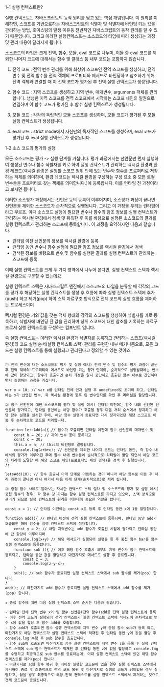 1-1 실행 컨텍스트란?

실행 컨텍스트는 자바스크립트의 동작 원리를 담고 있는 핵심 개념입니다. 이 원리를 이해하면, 스코프를 기반으로하는 자바스크립트의 식별자 및 식별자에 바인딩 되는 값을 관리하는 방법, 호이스팅의 발생 이유등 전반적인 자바스크립트의 동작 원리를 알 수 있기 때문입니다. 그리고 이러한 실행컨텍스트는 소스코드의 타입에 따라 생성되는 과정 및 관리 내용이 달라지게 됩니다.

소스코드의 타입은 크게 전역, 함수, 모듈, eval 코드로 나누며, 이들 중 eval 코드를 제외한 나머지 코드에 대해서는 함수 및 클래스 등 내부 코드는 포함하지 않습니다.

1. 전역 코드 : 전역 변수 관리를 위해 최상위 스코프인 전역 스코프를 생성하고, 전역 변수 및 전역 함수를 전역 객체의 프로퍼티와 메서드로 바인딩하고 참조하기 위해 전역 객체와 연결할 때 이 전역 코드가 평가된 후 전역 실행 컨텍스트가 생성됩니다.

2. 함수 코드 : 지역 스코프를 생성하고 지역 변수, 매개변수, arguments 객체를 관리합니다. 생성한 지역 스코프를 전역 스코프에서 시작하는 스코프 체인의 일원으로 연결하며 이 함수 코드가 평가된 후 함수 실행 컨텍스트가 생성됩니다.

3. 모듈 코드 : 각각의 독립적인 모듈 스코프를 생성하며, 모듈 코드가 평가된 후 모듈 실행 컨텍스트가 생성됩니다.

4. eval 코드 : strict mode에서 자신만의 독자적인 스코프를 생성하며, eval 코드가 평가된 후 eval 실행 컨텍스트가 생성됩니다.

1-2 소스 코드의 평가와 실행

모든 소스코드는 평가 -> 실행 단계를 거칩니다. 평가 과정에서는 선언문만 먼저 실행하여 생성된 변수나 함수 식별자를 키로 하여 실행 컨텍스트가 관리하는 렉시컬 환경과 환경 레코드(렉시컬 환경은 실행할 스코프 범위 안에 있는 변수와 함수를 프로퍼티로 저장하는 객체를 의미하며, 환경 레코드는 렉시컬 환경을 구성하는 구성 요소 중 모든 로컬 변수들을 프로퍼티로 갖는 객체를 의미합니다.)에 등록합니다. 이를 런타임 전 과정이라고 보시면 됩니다.

이러한 소스평가 과정에서는 선언문 등의 등록이 이루어지며, 소스평가 과정이 끝나면 선언문을 제외한 소스코드가 순차적으로 실행됩니다. 그리고 이 과정을 우리는 런타임이라고 부르죠. 이때 소스코드 실행에 필요한 변수나 함수의 참조 정보를 실행 컨텍스트가 관리하는 렉시컬 환경에서 검색 및 취득한 후 이를 바탕으로 실행된 소스코드의 결과를 실행 컨텍스트가 관리하는 스코프에 등록합니다. 이 과정을 요약하자면 다음과 같습니다.

- 런타임 이전 선언문의 정보를 렉시컬 환경에 등록 
- 런타임 동안 변수나 함수 실행에 필요한 참조 정보를 렉시컬 환경에서 검색 
- 검색된 정보를 바탕으로 변수 및 함수를 실행한 결과를 실행 컨텍스트가 관리하는 스코프에 등록

이때 실행 컨텍스트를 크게 두 가지 영역에서 나누어 본다면, 실행 컨텍스트 스택과 렉시컬 환경으로 구분할 수 있는데요.

실행 컨텍스트 스택은 자바스크립트 엔진에서 소스코드의 타입을 분류할 때 각각의 코드를 평가 후 해당하는 실행 컨텍스트를 생성 후 흐름에 따라 실행 컨텍스트 스택에 추가(push) 하고 제거(pop) 하여 스택 자료구조 방식으로 전체 코드의 실행 흐름을 제어하는 프로세스이며

렉시컬 환경은 키와 값을 갖는 객체 형태의 각각의 스코프를 생성하여 식별자를 키로 등록하고, 식별자에 바인딩 된 값을 관리하며 상위 스코프에 대한 참조를 기록하는 자료구조로서 실행 컨텍스트를 구성하는 컴포넌트 입니다. 

즉 실행 컨텍스트는 이러한 렉시컬 환경과 식별자를 등록하고 관리하는 스코프(렉시컬 환경)와 코드 실행 순서(실행 컨텍스트 스택) 관리를 구현한 내부 메커니즘으로, 모든 코드는 실행 컨텍스트를 통해 실행되고 관리된다고 정의할 수 있는 것이죠.



```

① 전역 변수에 대한 소스코드의 평가 및 실행 예시) 전역 변수 및 함수의 평가 과정이 끝난 후 전역 객체의 프로퍼티와 메서드로 바인딩 되는 평가 단계와, 순차적으로 실행될때에는 변수에 값이 할당되고, 함수가 호출되면 순차 과정을 일시 중단하고 호출된 함수 내부로 진입하여 먼저 실행하는 과정을 거칩니다.

var x = 10; // var x를 런타임 전에 먼저 실행 후 undefined로 초기화 하고, 런타임에는 x가 선언된 변수, 즉 렉시컬 환경에 등록 된 변수인지를 확인 후 리터럴을 할당합니다.

② 함수 선언문에 대한 소스코드의 평가 및 실행 예시) 런타임 이전에는 함수 내의 선언된 선언문이 평가되고, 런타임 동안에는 해당 함수가 호출될 경우 다음 처리 순서에서 정지하고 해당 함수 실행을 실시한 후에, 해당 함수 실행이 종료되면 다시 정지되었던 해당 스코프로 이동 후 순차적으로 코드를 처리합니다.

function letsAdd(a){ // 함수가 호출되면 런타임 이전에 함수 선언문의 매개변수 및
    const b = 20; // 지역 변수 등이 등록되고
    const c = 30;
    this.a = a; // this의 바인딩도 결정됩니다.
    console.log(a+b+c); // 선언문을 제외한 나머지 코드는 런타임 동안, 즉 함수 내에서의 평가가 이루어진 후에 함수 내에 변수들에 순차적으로 리터럴이 할당 되면서 해당 코드의 차례에 도달할 때 해당 스코프 체인(프로토타입 체인 검색)을 검색 후 실행됩니다.
};

letsAdd(10); // 함수 호출시 아래 단계로 이동하는 것이 아니라 해당 함수로 이동 후 처리 과정이 끝나면 다시 여기서 다음 아래 단계(순차적으로)로 처리 됩니다.

③ 중첩 함수 사례로 알아보는 자세한 컨텍스트 스택 절차 및 소스코드의 평가 및 실행 예시) 중첩 함수의 경우, 각 함수 당 가지는 함수 실행 컨텍스트를 가지고 있으며, 스택 방식으로 관리가 되므로 실행 컨텍스트의 원리를 아는대에 중요한 역할을 합니다.

const x = 1; // 런타임 이전에는 const x로 등록 후 런타임 동안 x에 1을 할당합니다.

function add(){ // 런타임 이전에 전역 실행 컨텍스트에 등록되며, 런타임 동안 add가 호출되면 해당 함수를 실행 컨텍스트 스택에 적재합니다.
    const y = 2; // 해당 지역변수는 add 함수가 호출된 시점에 평가되고 런타임 동안에 값 할당이 이루어지며
    console.log(x+y) // 해당 메서드가 실행되어 실행을 한 후 중첩 함수 bar를 함수 실행 컨텍스트에 등록합니다.
    function sub (){ // 이후 해당 함수 호출시 내부의 지역 변수가 함수 컨텍스트에 등록되고, 런타임 동안 값을 할당하고 마찬가지로 메서드도 실행 후 종료합니다.
        const z = 3;
        console.log(z-y-x);
    }
    sub(); // sub 함수가 종료되면 실행 컨텍스트 스택에서 sub 함수를 제거(pop) 합니다.
}
add(); // 마찬가지로 add 함수가 종료되면 실행 컨텍스트 스택에서 add 함수를 제거(pop) 합니다.

★ 중첩 함수에 대한 다음 실행 컨텍스트 스택 순서는 다음과 같습니다.

- 런타임 전에 전역 변수 x와 및 함수 선언문(전역 함수)add를 전역 실행 컨텍스트에 등록
- 이후 전역 코드가 실행되어 전역 컨텍스트가 실행 컨텍스트 스택에 적재되어 순차적으로 변수 x에 값을 할당 후 함수 add를 호출합니다.
- 함수 add가 호출되면 함수 실행 컨텍스트에 지역 변수 y와 중첩 함수 sub가 등록 되고, 마찬가지로 해당 컨텍스트가 실행 컨테스트 스택에 적재된 후 런타임 동안 y에 값을 할당 후 console.log 수행 후 sub 함수를 호출합니다.
- 함수 sub이 호출되면 마찬가지로 함수 실행 컨텍스트에 지역 변수 z를 등록 후 실행 컨텍스트 스택에 sub 함수 컨텍스트가 적재된 후 런타임 동안 z에 값을 할당하고 console.log를 수행하고 최종적으로 sub 함수를 종료하는데, 이때 실행 컨텍스트 스택에 있던 해당 함수 컨텍스트를 제거(pop) 합니다.
- 마찬가지로 add 함수 복귀 후 더이상 실행할 코드문이 없을 경우 실행 컨텍스트 스택에서 제거하여 종료 후 최종적으로 전역 코드 복귀 후 마찬가지로 실행할 코드가 남아있을 경우 실행하고, 없을 경우 최종적으로 해당 전역 컨텍스트를 실행 컨텍스트 스택에서 제거하는 것으로 전체 코드문이 종료됩니다.

```